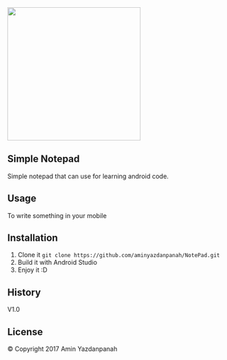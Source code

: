 <img src="http://www.aminyazdanpanah.com/public/images/Notepad.gif" width="300px">

## Simple Notepad
Simple notepad that can use for learning android code.
## Usage
To write something in your mobile
## Installation
1. Clone it `git clone https://github.com/aminyazdanpanah/NotePad.git`
2. Build it with Android Studio
3. Enjoy it :D
## History
V1.0
## License
© Copyright 2017 Amin Yazdanpanah
